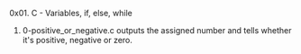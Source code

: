 0x01. C - Variables, if, else, while

1. 0-positive_or_negative.c outputs the assigned number and tells whether it's positive, negative or zero.
